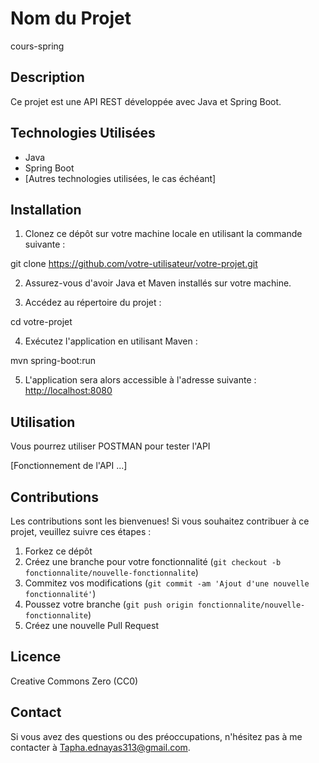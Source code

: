 # Nom du Projet

cours-spring

## Description

Ce projet est une API REST développée avec Java et Spring Boot.

## Technologies Utilisées

- Java
- Spring Boot
- [Autres technologies utilisées, le cas échéant]

## Installation

1. Clonez ce dépôt sur votre machine locale en utilisant la commande suivante :

git clone https://github.com/votre-utilisateur/votre-projet.git


2. Assurez-vous d'avoir Java et Maven installés sur votre machine.

3. Accédez au répertoire du projet :

cd votre-projet


4. Exécutez l'application en utilisant Maven :

mvn spring-boot:run


5. L'application sera alors accessible à l'adresse suivante : [http://localhost:8080](http://localhost:8080)

## Utilisation

Vous pourrez utiliser POSTMAN pour tester l'API

[Fonctionnement de l'API ...]

## Contributions

Les contributions sont les bienvenues! Si vous souhaitez contribuer à ce projet, veuillez suivre ces étapes :

1. Forkez ce dépôt
2. Créez une branche pour votre fonctionnalité (`git checkout -b fonctionnalite/nouvelle-fonctionnalite`)
3. Commitez vos modifications (`git commit -am 'Ajout d'une nouvelle fonctionnalité'`)
4. Poussez votre branche (`git push origin fonctionnalite/nouvelle-fonctionnalite`)
5. Créez une nouvelle Pull Request

## Licence

Creative Commons Zero (CC0)

## Contact

Si vous avez des questions ou des préoccupations, n'hésitez pas à me contacter à Tapha.ednayas313@gmail.com.

